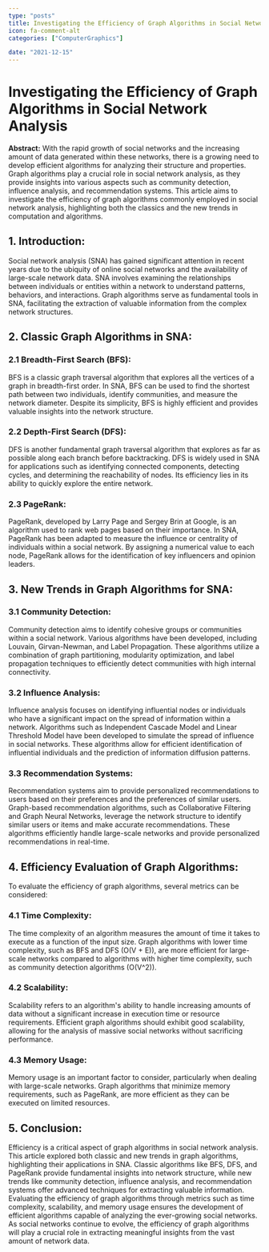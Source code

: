 ```yaml
---
type: "posts"
title: Investigating the Efficiency of Graph Algorithms in Social Network Analysis
icon: fa-comment-alt
categories: ["ComputerGraphics"]

date: "2021-12-15"
---
```




# Investigating the Efficiency of Graph Algorithms in Social Network Analysis

**Abstract:**
With the rapid growth of social networks and the increasing amount of data generated within these networks, there is a growing need to develop efficient algorithms for analyzing their structure and properties. Graph algorithms play a crucial role in social network analysis, as they provide insights into various aspects such as community detection, influence analysis, and recommendation systems. This article aims to investigate the efficiency of graph algorithms commonly employed in social network analysis, highlighting both the classics and the new trends in computation and algorithms.

## 1. Introduction:
Social network analysis (SNA) has gained significant attention in recent years due to the ubiquity of online social networks and the availability of large-scale network data. SNA involves examining the relationships between individuals or entities within a network to understand patterns, behaviors, and interactions. Graph algorithms serve as fundamental tools in SNA, facilitating the extraction of valuable information from the complex network structures.

## 2. Classic Graph Algorithms in SNA:
### 2.1 Breadth-First Search (BFS):
BFS is a classic graph traversal algorithm that explores all the vertices of a graph in breadth-first order. In SNA, BFS can be used to find the shortest path between two individuals, identify communities, and measure the network diameter. Despite its simplicity, BFS is highly efficient and provides valuable insights into the network structure.

### 2.2 Depth-First Search (DFS):
DFS is another fundamental graph traversal algorithm that explores as far as possible along each branch before backtracking. DFS is widely used in SNA for applications such as identifying connected components, detecting cycles, and determining the reachability of nodes. Its efficiency lies in its ability to quickly explore the entire network.

### 2.3 PageRank:
PageRank, developed by Larry Page and Sergey Brin at Google, is an algorithm used to rank web pages based on their importance. In SNA, PageRank has been adapted to measure the influence or centrality of individuals within a social network. By assigning a numerical value to each node, PageRank allows for the identification of key influencers and opinion leaders.

## 3. New Trends in Graph Algorithms for SNA:
### 3.1 Community Detection:
Community detection aims to identify cohesive groups or communities within a social network. Various algorithms have been developed, including Louvain, Girvan-Newman, and Label Propagation. These algorithms utilize a combination of graph partitioning, modularity optimization, and label propagation techniques to efficiently detect communities with high internal connectivity.

### 3.2 Influence Analysis:
Influence analysis focuses on identifying influential nodes or individuals who have a significant impact on the spread of information within a network. Algorithms such as Independent Cascade Model and Linear Threshold Model have been developed to simulate the spread of influence in social networks. These algorithms allow for efficient identification of influential individuals and the prediction of information diffusion patterns.

### 3.3 Recommendation Systems:
Recommendation systems aim to provide personalized recommendations to users based on their preferences and the preferences of similar users. Graph-based recommendation algorithms, such as Collaborative Filtering and Graph Neural Networks, leverage the network structure to identify similar users or items and make accurate recommendations. These algorithms efficiently handle large-scale networks and provide personalized recommendations in real-time.

## 4. Efficiency Evaluation of Graph Algorithms:
To evaluate the efficiency of graph algorithms, several metrics can be considered:

### 4.1 Time Complexity:
The time complexity of an algorithm measures the amount of time it takes to execute as a function of the input size. Graph algorithms with lower time complexity, such as BFS and DFS (O(V + E)), are more efficient for large-scale networks compared to algorithms with higher time complexity, such as community detection algorithms (O(V^2)).

### 4.2 Scalability:
Scalability refers to an algorithm's ability to handle increasing amounts of data without a significant increase in execution time or resource requirements. Efficient graph algorithms should exhibit good scalability, allowing for the analysis of massive social networks without sacrificing performance.

### 4.3 Memory Usage:
Memory usage is an important factor to consider, particularly when dealing with large-scale networks. Graph algorithms that minimize memory requirements, such as PageRank, are more efficient as they can be executed on limited resources.

## 5. Conclusion:
Efficiency is a critical aspect of graph algorithms in social network analysis. This article explored both classic and new trends in graph algorithms, highlighting their applications in SNA. Classic algorithms like BFS, DFS, and PageRank provide fundamental insights into network structure, while new trends like community detection, influence analysis, and recommendation systems offer advanced techniques for extracting valuable information. Evaluating the efficiency of graph algorithms through metrics such as time complexity, scalability, and memory usage ensures the development of efficient algorithms capable of analyzing the ever-growing social networks. As social networks continue to evolve, the efficiency of graph algorithms will play a crucial role in extracting meaningful insights from the vast amount of network data.